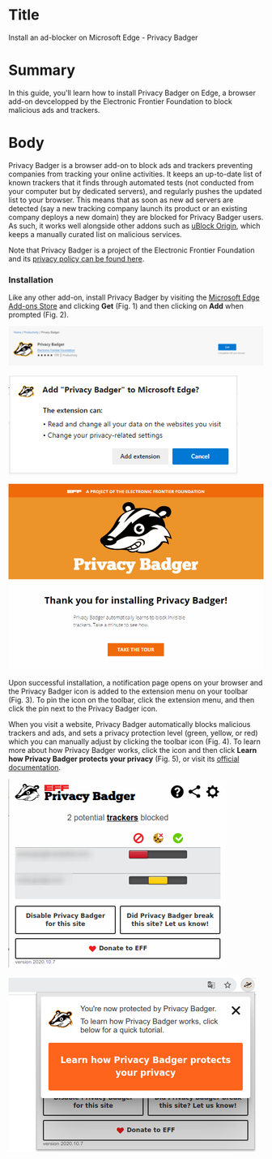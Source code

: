 # Title  #
Install an ad-blocker on Microsoft Edge - Privacy Badger

# Summary #
In this guide, you'll learn how to install Privacy Badger on Edge, a browser add-on devcelopped by the Electronic Frontier Foundation to block malicious ads and trackers.

# Body #
Privacy Badger is a browser add-on to block ads and trackers preventing companies from tracking your online activities. It keeps an up-to-date list of known trackers that it finds through automated tests (not conducted from your computer but by dedicated servers), and regularly pushes the updated list to your browser. This means that as soon as new ad servers are detected (say a new tracking company launch its product or an existing company deploys a new domain) they are blocked for Privacy Badger users. As such, it works well alongside other addons such as [uBlock Origin](/node/3392), which keeps a manually curated list on malicious services. 

Note that Privacy Badger is a project of the Electronic Frontier Foundation and its [privacy policy can be found here][1].

### Installation ###

Like any other add-on, install Privacy Badger by visiting the [Microsoft Edge Add-ons Store][2] and clicking **Get** (Fig. 1) and then clicking on **Add** when prompted (Fig. 2).

![Fig. 1: Download Privacy Badger](../images/Edge/badger-add.png?raw=true)

![Fig. 2: Add Privacy Badger to Edge](../images/Edge/badger-prompt.png?raw=true)

![Fig. 3: Notification of successful installation](../images/Edge/badger-notify.png?raw=true)

Upon successful installation, a notification page opens on your browser and the Privacy Badger icon is added to the extension menu on your toolbar (Fig. 3). To pin the icon on the toolbar, click the extension menu, and then click the pin next to the Privacy Badger icon. 

When you visit a website, Privacy Badger automatically blocks malicious trackers and ads, and sets a privacy protection level (green, yellow, or red) which you can manually adjust by clicking the toolbar icon (Fig. 4). To learn more about how Privacy Badger works, click the icon and then click **Learn how Privacy Badger protects your privacy** (Fig. 5), or visit its [official documentation][3].

![Fig. 4: Privacy Badger pop-up interface](../images/Edge/badger-test.png?raw=true)

![Fig. 5: Learn more about Privacy Badger](../images/Edge/badger-learn.png?raw=true)

[1]: https://www.eff.org/code/privacy/policy

[2]: https://microsoftedge.microsoft.com/addons/detail/privacy-badger/mkejgcgkdlddbggjhhflekkondicpnop

[3]: https://privacybadger.org/
